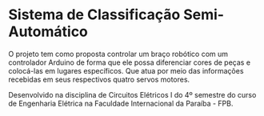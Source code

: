 # Sistema de Classificação Semi-Automático

 O projeto tem como proposta controlar um braço robótico com um controlador Arduino de forma que ele possa diferenciar cores de peças e colocá-las em lugares específicos. Que atua por meio das informações recebidas em seus respectivos quatro servos motores.
 
Desenvolvido na disciplina de Circuitos Elétricos I do 4º semestre do curso de Engenharia Elétrica na Faculdade Internacional da Paraíba - FPB.
